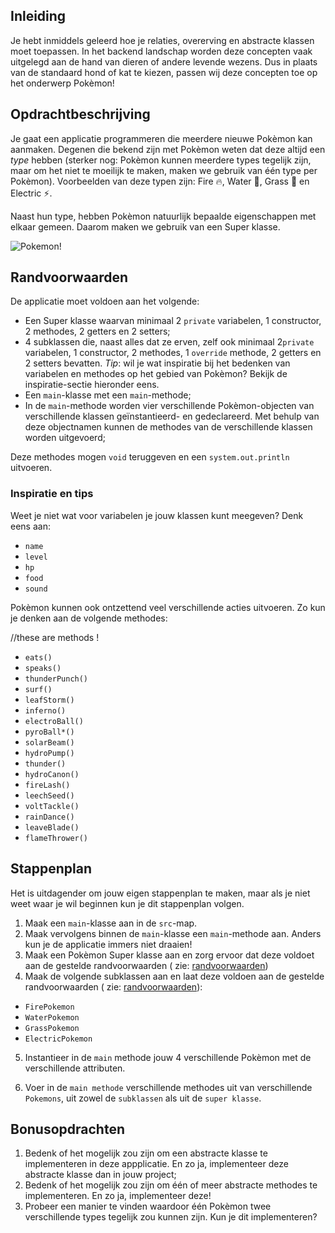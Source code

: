 ## Inleiding

Je hebt inmiddels geleerd hoe je relaties, overerving en abstracte klassen moet toepassen. In het backend landschap
worden deze concepten vaak uitgelegd aan de hand van dieren of andere levende wezens. Dus in plaats van de standaard
hond of kat te kiezen, passen wij deze concepten toe op het onderwerp Pokèmon!

## Opdrachtbeschrijving

Je gaat een applicatie programmeren die meerdere nieuwe Pokèmon kan aanmaken. Degenen die bekend zijn met Pokèmon weten
dat deze altijd een _type_ hebben (sterker nog: Pokèmon kunnen meerdere types tegelijk zijn, maar om het niet te moeilijk
te maken, maken we gebruik van één type per Pokèmon). Voorbeelden van deze typen zijn: Fire 🔥, Water 🌊, Grass 🌿 en
Electric ⚡.

Naast hun type, hebben Pokèmon natuurlijk bepaalde eigenschappen met elkaar gemeen. Daarom maken we gebruik van een
Super klasse. 

![Pokemon!](./Assets/pokemon.JPG)

## Randvoorwaarden

De applicatie moet voldoen aan het volgende:

- Een Super klasse waarvan minimaal 2 `private` variabelen, 1 constructor, 2 methodes, 2 getters en 2 setters;
- 4 subklassen die, naast alles dat ze erven, zelf ook minimaal 2`private` variabelen, 1 constructor, 2 methodes, 1 `override` methode, 2 getters en 2
  setters bevatten. _Tip_: wil je wat inspiratie bij het bedenken van variabelen en methodes op het gebied van Pokèmon? Bekijk de
  inspiratie-sectie hieronder eens.
- Een `main`-klasse met een `main`-methode;
- In de `main`-methode worden vier verschillende Pokèmon-objecten van verschillende klassen geïnstantieerd- en gedeclareerd. Met behulp van deze objectnamen kunnen de methodes van de verschillende klassen worden uitgevoerd;

Deze methodes mogen `void` teruggeven en een `system.out.println` uitvoeren.

### Inspiratie en tips

Weet je niet wat voor variabelen je jouw klassen kunt meegeven? Denk eens aan:

- `name`
- `level`
- `hp`
- `food`
- `sound`

Pokèmon kunnen ook ontzettend veel verschillende acties uitvoeren. Zo kun je denken aan de volgende methodes:

//these are methods !
- `eats()`
- `speaks()`
- `thunderPunch()`
- `surf()`
- `leafStorm()`
- `inferno()`
- `electroBall()`
- `pyroBall*()`
- `solarBeam()`
- `hydroPump()`
- `thunder()`
- `hydroCanon()`
- `fireLash()`
- `leechSeed()`
- `voltTackle()`
- `rainDance()`
- `leaveBlade()`
- `flameThrower()`

## Stappenplan
Het is uitdagender om jouw eigen stappenplan te maken, maar als je niet weet waar je wil beginnen kun je dit stappenplan volgen.
1. Maak een `main`-klasse aan in de `src`-map.
2. Maak vervolgens binnen de `main`-klasse een `main`-methode aan. Anders kun je de applicatie immers niet draaien!
3. Maak een Pokèmon Super klasse aan en zorg ervoor dat deze voldoet aan de gestelde randvoorwaarden (
   zie: [randvoorwaarden](#randvoorwaarden))
5. Maak de volgende subklassen aan en laat deze voldoen aan de gestelde randvoorwaarden (
   zie: [randvoorwaarden](#randvoorwaarden)):

- `FirePokemon`
- `WaterPokemon`
- `GrassPokemon`
- `ElectricPokemon`

5. Instantieer in de `main` methode jouw 4 verschillende Pokèmon met de verschillende attributen.

6. Voer in de `main methode` verschillende methodes uit van verschillende `Pokemons`, uit zowel de `subklassen` als uit
   de `super klasse`.

## Bonusopdrachten

1. Bedenk of het mogelijk zou zijn om een abstracte klasse te implementeren in deze appplicatie. En zo ja, implementeer deze abstracte klasse dan in jouw project;
2. Bedenk of het mogelijk zou zijn om één of meer abstracte methodes te implementeren. En zo ja, implementeer deze!
3. Probeer een manier te vinden waardoor één Pokèmon twee verschillende types tegelijk zou kunnen zijn. Kun je dit implementeren?
